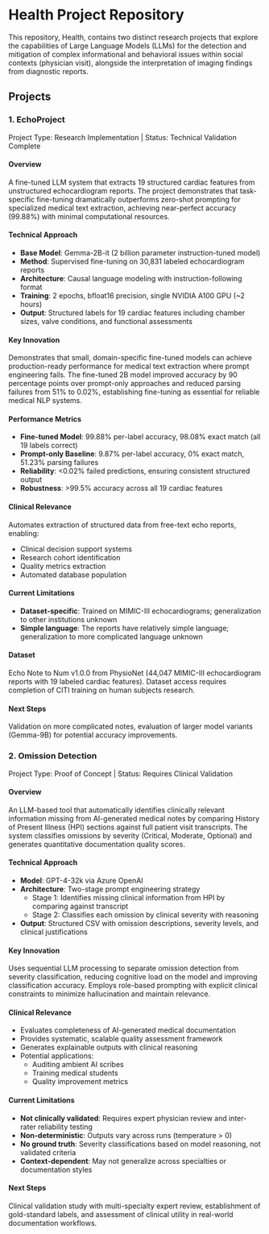 # Health Project Repository

This repository, Health, contains two distinct research projects that explore the capabilities of Large Language Models (LLMs) for the detection and mitigation of complex informational and behavioral issues within social contexts (physician visit), alongside the interpretation of imaging findings from diagnostic reports.

## Projects

### 1. EchoProject
Project Type: Research Implementation | Status: Technical Validation Complete
#### Overview
A fine-tuned LLM system that extracts 19 structured cardiac features from unstructured echocardiogram reports. The project demonstrates that task-specific fine-tuning dramatically outperforms zero-shot prompting for specialized medical text extraction, achieving near-perfect accuracy (99.88%) with minimal computational resources.

#### Technical Approach
- **Base Model**: Gemma-2B-it (2 billion parameter instruction-tuned model)
- **Method**: Supervised fine-tuning on 30,831 labeled echocardiogram reports
- **Architecture**: Causal language modeling with instruction-following format
- **Training**: 2 epochs, bfloat16 precision, single NVIDIA A100 GPU (~2 hours)
- **Output**: Structured labels for 19 cardiac features including chamber sizes, valve conditions, and functional assessments

#### Key Innovation
Demonstrates that small, domain-specific fine-tuned models can achieve production-ready performance for medical text extraction where prompt engineering fails. The fine-tuned 2B model improved accuracy by 90 percentage points over prompt-only approaches and reduced parsing failures from 51% to 0.02%, establishing fine-tuning as essential for reliable medical NLP systems.

#### Performance Metrics
- **Fine-tuned Model**: 99.88% per-label accuracy, 98.08% exact match (all 19 labels correct)
- **Prompt-only Baseline**: 9.87% per-label accuracy, 0% exact match, 51.23% parsing failures
- **Reliability**: <0.02% failed predictions, ensuring consistent structured output
- **Robustness**: >99.5% accuracy across all 19 cardiac features

#### Clinical Relevance
Automates extraction of structured data from free-text echo reports, enabling:
- Clinical decision support systems
- Research cohort identification
- Quality metrics extraction
- Automated database population

#### Current Limitations
- **Dataset-specific**: Trained on MIMIC-III echocardiograms; generalization to other institutions unknown
- **Simple language**: The reports have relatively simple language; generalization to more complicated language unknown

#### Dataset
Echo Note to Num v1.0.0 from PhysioNet (44,047 MIMIC-III echocardiogram reports with 19 labeled cardiac features). Dataset access requires completion of CITI training on human subjects research.

#### Next Steps
Validation on more complicated notes, evaluation of larger model variants (Gemma-9B) for potential accuracy improvements.


### 2. Omission Detection
Project Type: Proof of Concept | Status: Requires Clinical Validation

#### Overview
An LLM-based tool that automatically identifies clinically relevant information missing from AI-generated medical notes by comparing History of Present Illness (HPI) sections against full patient visit transcripts. The system classifies omissions by severity (Critical, Moderate, Optional) and generates quantitative documentation quality scores.

#### Technical Approach

- **Model**: GPT-4-32k via Azure OpenAI
- **Architecture**: Two-stage prompt engineering strategy
  - Stage 1: Identifies missing clinical information from HPI by comparing against transcript
  - Stage 2: Classifies each omission by clinical severity with reasoning
- **Output**: Structured CSV with omission descriptions, severity levels, and clinical justifications

#### Key Innovation
Uses sequential LLM processing to separate omission detection from severity classification, reducing cognitive load on the model and improving classification accuracy. Employs role-based prompting with explicit clinical constraints to minimize hallucination and maintain relevance.

#### Clinical Relevance
- Evaluates completeness of AI-generated medical documentation
- Provides systematic, scalable quality assessment framework
- Generates explainable outputs with clinical reasoning
- Potential applications:
  - Auditing ambient AI scribes
  - Training medical students
  - Quality improvement metrics

#### Current Limitations
- **Not clinically validated**: Requires expert physician review and inter-rater reliability testing
- **Non-deterministic**: Outputs vary across runs (temperature > 0)
- **No ground truth**: Severity classifications based on model reasoning, not validated criteria
- **Context-dependent**: May not generalize across specialties or documentation styles

#### Next Steps
Clinical validation study with multi-specialty expert review, establishment of gold-standard labels, and assessment of clinical utility in real-world documentation workflows.